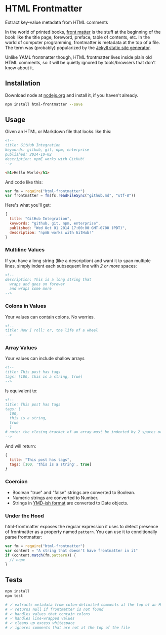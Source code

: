 # HTML Frontmatter

Extract key-value metadata from HTML comments

In the world of printed books, [front
matter](http://en.wikipedia.org/wiki/Book_design#Front_matter) is the stuff
at the beginning of the book like the title page, foreword, preface, table
of contents, etc. In the world of computer programming, frontmatter is metadata at the top
of a file. The term was (probably) popularized by the [Jekyll static site
generator](http://jekyllrb.com/docs/frontmatter/).

Unlike YAML frontmatter though, HTML frontmatter lives inside plain old HTML comments, so it will be
quietly ignored by tools/browsers that don't know about it.

## Installation

Download node at [nodejs.org](http://nodejs.org) and install it, if you haven't already.

```sh
npm install html-frontmatter --save
```

## Usage

Given an HTML or Markdown file that looks like this:

```html
<!--
title: GitHub Integration
keywords: github, git, npm, enterprise
published: 2014-10-02
description: npmE works with GitHub!
-->

<h1>Hello World</h1>
```

And code like this:

```js
var fm = require("html-frontmatter")
var frontmatter = fm(fs.readFileSync("github.md", "utf-8"))
```

Here's what you'll get:

```js
{
  title: "GitHub Integration",
  keywords: "github, git, npm, enterprise",
  published: "Wed Oct 01 2014 17:00:00 GMT-0700 (PDT)",
  description: "npmE works with GitHub!"
}
```

### Multiline Values

If you have a long string (like a description) and want it to span multiple
lines, simply indent each subsequent line with *2 or more* spaces:

```html
<!--
description: This is a long string that
  wraps and goes on forever
  and wraps some more
-->
```

### Colons in Values

Your values can contain colons. No worries.

```html
<!--
title: How I roll: or, the life of a wheel
-->
```

### Array Values

Your values can include shallow arrays

```html
<!--
title: This post has tags
tags: [100, this is a string, true]
-->
```

Is equivalent to:

```html
<!--
title: This post has tags
tags: [
  100,
  this is a string,
  true
  ]
# note: the closing bracket of an array must be indented by 2 spaces or more
-->
```

And will return:

```js
{
  title: "This post has tags",
  tags: [100, 'this is a string', true]
}
```

### Coercion

- Boolean "true" and "false" strings are converted to Boolean.
- Numeric strings are converted to Number.
- Strings in [YMD-ish format](https://github.com/borgar/dateutil#dateutilparse-string-)
are converted to Date objects.

### Under the Hood

html-frontmatter exposes the regular expression it uses to detect presence
of frontmatter as a property named `pattern`. You can use it to
conditionally parse frontmatter:

```js
var fm = require("html-frontmatter")
var content = "A string that doesn't have frontmatter in it"
if (content.match(fm.pattern)) {
  // nope
}
```


## Tests

```sh
npm install
npm test

# ✓ extracts metadata from colon-delimited comments at the top of an HTML string
# ✓ returns null if frontmatter is not found
# ✓ handles values that contain colons
# ✓ handles line-wrapped values
# ✓ cleans up excess whitespace
# ✓ ignores comments that are not at the top of the file
```
